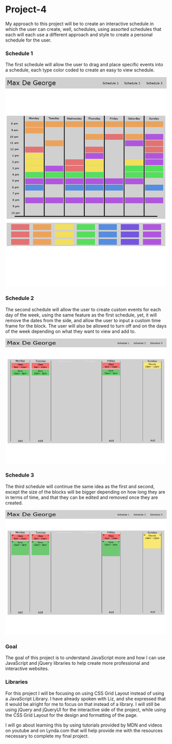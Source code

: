 # Project-4
My approach to this project will be to create an interactive schedule in which the user can create, well, schedules, using assorted schedules that each will each use a different approach and style to create a personal schedule for the user.
	
### Schedule 1
The first schedule will allow the user to drag and place specific events into a schedule, each type color coded to create an easy to view schedule.

<p align="center">
	<img src="https://github.com/MaxDeGeo/Project-4/blob/master/Mockups/Schedule1.png" />
</p>

### Schedule 2
The second schedule will allow the user to create custom events for each day of the week, using the same feature as the first schedule, yet, it will remove the dates from the side, and allow the user to input a custom time frame for the block. The user will also be allowed to turn off and on the days of the week depending on what they want to view and add to.
	
<p align="center">
	<img src="https://github.com/MaxDeGeo/Project-4/blob/master/Mockups/Schedule2.png" />
</p>

### Schedule 3
The third schedule will continue the same idea as the first and second, except the size of the blocks will be bigger depending on how long they are in terms of time, and that they can be edited and removed once they are created.

<p align="center">
	<img src="https://github.com/MaxDeGeo/Project-4/blob/master/Mockups/Schedule3.png" />
</p>

### Goal

The goal of this project is to understand JavaScript more and how I can use JavaScript and jQuery libraries to help create more professional and interactive websites.

### Libraries

For this project I will be focusing on using CSS Grid Layout instead of using a JavaScript Library. I have already spoken with Liz, and she expressed that it would be alright for me to focus on that instead of a library. I will still be using jQuery and jQueryUI for the interactive side of the project, while using the CSS Grid Layout for the design and formatting of the page.

I will go about learning this by using tutorials provided by MDN and videos on youtube and on Lynda.com that will help provide me with the resources necessary to complete my final project.
